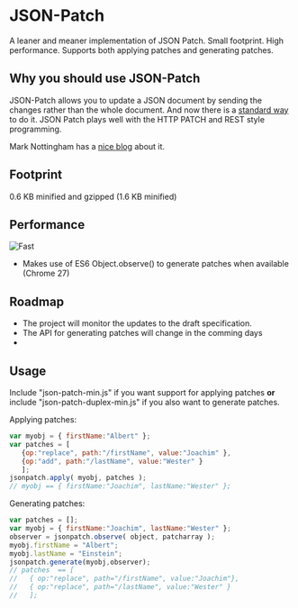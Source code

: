 JSON-Patch
==========

A leaner and meaner implementation of JSON Patch. Small footprint. High performance.
Supports both applying patches and generating patches.

## Why you should use JSON-Patch

JSON-Patch allows you to update a JSON document by sending the changes rather than the whole document. 
And now there is a [standard way](http://tools.ietf.org/html/draft-ietf-appsawg-json-patch-10) to do it. JSON Patch plays well with the HTTP PATCH and
REST style programming.

Mark Nottingham has a [nice blog]( http://www.mnot.net/blog/2012/09/05/patch) about it.

## Footprint
0.6 KB minified and gzipped (1.6 KB minified)

## Performance
![Fast](http://www.rebelslounge.com/res/jsonpatch/chart.png)
* Makes use of ES6 Object.observe() to generate patches when available (Chrome 27)

## Roadmap

* The project will monitor the updates to the draft specification.
* The API for generating patches will change in the comming days
* 
## Usage

Include "json-patch-min.js" if you want support for applying patches **or**
include "json-patch-duplex-min.js" if you also want to generate patches.

Applying patches:
```js
var myobj = { firstName:"Albert" };
var patches = [
   {op:"replace", path:"/firstName", value:"Joachim" },
   {op:"add", path:"/lastName", value:"Wester" }
   ];
jsonpatch.apply( myobj, patches );
// myobj == { firstName:"Joachim", lastName:"Wester" };
```
Generating patches:
```js
var patches = [];
var myobj = { firstName:"Joachim", lastName:"Wester" };
observer = jsonpatch.observe( object, patcharray );
myobj.firstName = "Albert";
myobj.lastName = "Einstein";
jsonpatch.generate(myobj,observer);
// patches  == [
//   { op:"replace", path="/firstName", value:"Joachim"},
//   { op:"replace", path="/lastName", value:"Wester" }
//   ];
```
